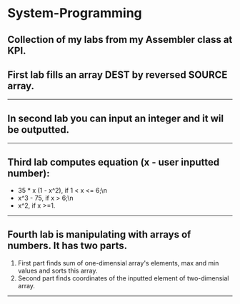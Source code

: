 # System-Programming
Collection of my labs from my Assembler class at KPI.
---------------------------------------------------------------
## First lab fills an array DEST by reversed SOURCE array.
---------------------------------------------------------------
## In second lab you can input an integer and it wil be outputted.
---------------------------------------------------------------
## Third lab computes  equation (x - user inputted number):
* 35 * x (1 - x^2), if 1 < x <= 6;\n
* x^3 - 75, if x > 6;\n
* x^2, if x >=1.
----------------------------------------------------
## Fourth lab is manipulating with arrays of numbers. It has two parts.
1. First part finds sum of one-dimensial array's elements, max and min values and sorts this array.
2. Second part finds coordinates of the inputted element of two-dimensial array.
------------------------------------------  